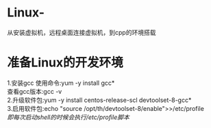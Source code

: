 # Linux-
从安装虚拟机，远程桌面连接虚拟机，到cpp的环境搭载

# 准备Linux的开发环境
1.安装gcc 使用命令:yum -y install gcc*  
查看gcc版本:gcc -v  
2.升级软件包:yum -y install centos-release-scl devtoolset-8-gcc*  
3.启用软件包:echo "source /opt/th/devtoolset-8/enable">>/etc/profile  
*即每次启动shell的时候会执行/etc/profile脚本*  
